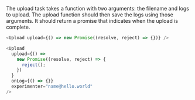 The upload task takes a function with two arguments: the filename and logs to upload. The upload function should then save the logs using those arguments. It should return a promise that indicates when the upload is complete.

```js
<Upload upload={() => new Promise((resolve, reject) => {})} />
```

```js
<Upload
  upload={() =>
    new Promise((resolve, reject) => {
      reject();
    })
  }
  onLog={() => {}}
  experimenter="name@hello.world"
/>
```
